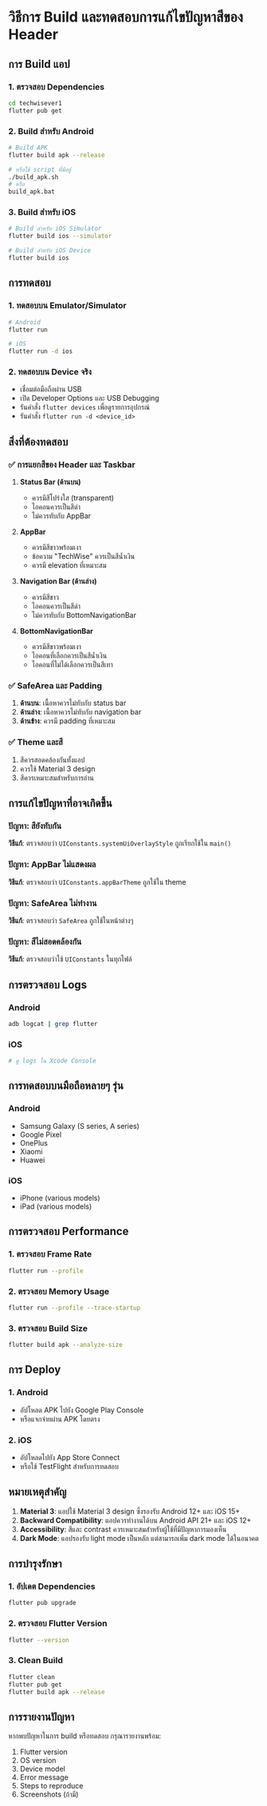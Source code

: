 # วิธีการ Build และทดสอบการแก้ไขปัญหาสีของ Header

## การ Build แอป

### 1. ตรวจสอบ Dependencies
```bash
cd techwisever1
flutter pub get
```

### 2. Build สำหรับ Android
```bash
# Build APK
flutter build apk --release

# หรือใช้ script ที่มีอยู่
./build_apk.sh
# หรือ
build_apk.bat
```

### 3. Build สำหรับ iOS
```bash
# Build สำหรับ iOS Simulator
flutter build ios --simulator

# Build สำหรับ iOS Device
flutter build ios
```

## การทดสอบ

### 1. ทดสอบบน Emulator/Simulator
```bash
# Android
flutter run

# iOS
flutter run -d ios
```

### 2. ทดสอบบน Device จริง
- เชื่อมต่อมือถือผ่าน USB
- เปิด Developer Options และ USB Debugging
- รันคำสั่ง `flutter devices` เพื่อดูรายการอุปกรณ์
- รันคำสั่ง `flutter run -d <device_id>`

## สิ่งที่ต้องทดสอบ

### ✅ การแยกสีของ Header และ Taskbar
1. **Status Bar (ด้านบน)**
   - ควรมีสีโปร่งใส (transparent)
   - ไอคอนควรเป็นสีดำ
   - ไม่ควรทับกับ AppBar

2. **AppBar**
   - ควรมีสีขาวพร้อมเงา
   - ข้อความ "TechWise" ควรเป็นสีน้ำเงิน
   - ควรมี elevation ที่เหมาะสม

3. **Navigation Bar (ด้านล่าง)**
   - ควรมีสีขาว
   - ไอคอนควรเป็นสีดำ
   - ไม่ควรทับกับ BottomNavigationBar

4. **BottomNavigationBar**
   - ควรมีสีขาวพร้อมเงา
   - ไอคอนที่เลือกควรเป็นสีน้ำเงิน
   - ไอคอนที่ไม่ได้เลือกควรเป็นสีเทา

### ✅ SafeArea และ Padding
1. **ด้านบน**: เนื้อหาควรไม่ทับกับ status bar
2. **ด้านล่าง**: เนื้อหาควรไม่ทับกับ navigation bar
3. **ด้านข้าง**: ควรมี padding ที่เหมาะสม

### ✅ Theme และสี
1. สีควรสอดคล้องกันทั้งแอป
2. ควรใช้ Material 3 design
3. สีควรเหมาะสมสำหรับการอ่าน

## การแก้ไขปัญหาที่อาจเกิดขึ้น

### ปัญหา: สียังทับกัน
**วิธีแก้**: ตรวจสอบว่า `UIConstants.systemUiOverlayStyle` ถูกเรียกใช้ใน `main()`

### ปัญหา: AppBar ไม่แสดงผล
**วิธีแก้**: ตรวจสอบว่า `UIConstants.appBarTheme` ถูกใช้ใน theme

### ปัญหา: SafeArea ไม่ทำงาน
**วิธีแก้**: ตรวจสอบว่า `SafeArea` ถูกใช้ในหน้าต่างๆ

### ปัญหา: สีไม่สอดคล้องกัน
**วิธีแก้**: ตรวจสอบว่าใช้ `UIConstants` ในทุกไฟล์

## การตรวจสอบ Logs

### Android
```bash
adb logcat | grep flutter
```

### iOS
```bash
# ดู logs ใน Xcode Console
```

## การทดสอบบนมือถือหลายๆ รุ่น

### Android
- Samsung Galaxy (S series, A series)
- Google Pixel
- OnePlus
- Xiaomi
- Huawei

### iOS
- iPhone (various models)
- iPad (various models)

## การตรวจสอบ Performance

### 1. ตรวจสอบ Frame Rate
```bash
flutter run --profile
```

### 2. ตรวจสอบ Memory Usage
```bash
flutter run --profile --trace-startup
```

### 3. ตรวจสอบ Build Size
```bash
flutter build apk --analyze-size
```

## การ Deploy

### 1. Android
- อัปโหลด APK ไปยัง Google Play Console
- หรือแจกจ่ายผ่าน APK โดยตรง

### 2. iOS
- อัปโหลดไปยัง App Store Connect
- หรือใช้ TestFlight สำหรับการทดสอบ

## หมายเหตุสำคัญ

1. **Material 3**: แอปใช้ Material 3 design ซึ่งรองรับ Android 12+ และ iOS 15+
2. **Backward Compatibility**: แอปควรทำงานได้บน Android API 21+ และ iOS 12+
3. **Accessibility**: สีและ contrast ควรเหมาะสมสำหรับผู้ใช้ที่มีปัญหาการมองเห็น
4. **Dark Mode**: แอปรองรับ light mode เป็นหลัก แต่สามารถเพิ่ม dark mode ได้ในอนาคต

## การบำรุงรักษา

### 1. อัปเดต Dependencies
```bash
flutter pub upgrade
```

### 2. ตรวจสอบ Flutter Version
```bash
flutter --version
```

### 3. Clean Build
```bash
flutter clean
flutter pub get
flutter build apk --release
```

## การรายงานปัญหา

หากพบปัญหาในการ build หรือทดสอบ กรุณารายงานพร้อม:
1. Flutter version
2. OS version
3. Device model
4. Error message
5. Steps to reproduce
6. Screenshots (ถ้ามี)
